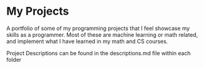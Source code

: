 # My Projects
A portfolio of some of my programming projects that I feel showcase my skills as a programmer. Most of these are machine learning or math related, and implement what I have learned in my math and CS courses.

Project Descriptions can be found in the descriptions.md file within each folder
